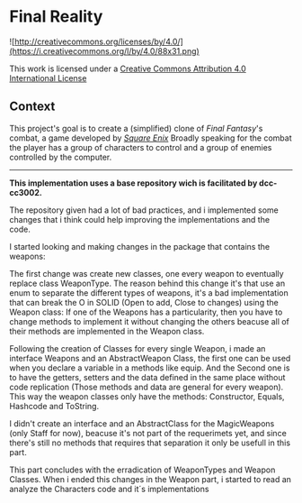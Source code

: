 Final Reality
=============

![http://creativecommons.org/licenses/by/4.0/](https://i.creativecommons.org/l/by/4.0/88x31.png)

This work is licensed under a 
[Creative Commons Attribution 4.0 International License](http://creativecommons.org/licenses/by/4.0/)

Context
-------

This project's goal is to create a (simplified) clone of _Final Fantasy_'s combat, a game developed
by [_Square Enix_](https://www.square-enix.com)
Broadly speaking for the combat the player has a group of characters to control and a group of 
enemies controlled by the computer.

---

**This implementation uses a base repository wich is facilitated by dcc-cc3002.**

The repository given had a lot of bad practices, and i implemented some changes that i think could
help improving the implementations and the code.

I started looking and making changes in the package that contains the weapons:

The first change was create new classes, one every weapon to eventually replace class WeaponType.
The reason behind this change it's that use an enum to separate the different types 
of weapons, it's a bad implementation that can break the O in SOLID (Open to add, Close to changes) using the 
Weapon class: 
If one of the Weapons has a particularity, then you have to change methods to implement it without changing the others
beacuse all of their methods are implemented in the Weapon class.

Following the creation of Classes for every single Weapon, i made an interface Weapons and
an AbstractWeapon Class, the first one can be used when you declare a variable in a methods like equip.
And the Second one is to have the getters, setters and the data defined in the same place without 
code replication (Those methods and data are general for every weapon). This way the weapon classes
only have the methods: Constructor, Equals, Hashcode and ToString.

I didn't create an interface and an AbstractClass for the MagicWeapons (only Staff for now), beacuse it's not 
part of the requerimets yet, and since there's still no methods that requires that separation it only be usefull
in this part.

This part concludes with the erradication of WeaponTypes and Weapon Classes.
When i ended this changes in the Weapon part, i started to read an analyze the Characters code and it´s
implementations

